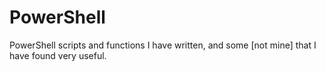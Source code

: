 # PowerShell
PowerShell scripts and functions I have written, and some [not mine] that I have found very useful. 
